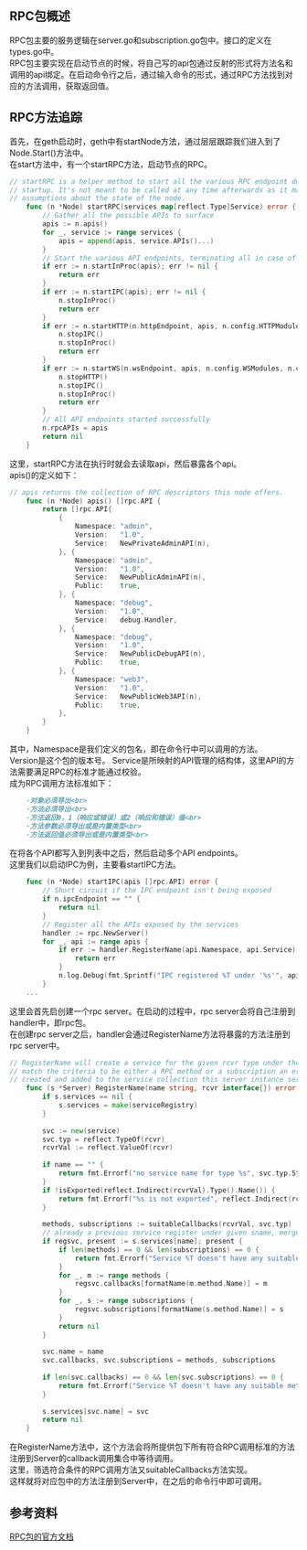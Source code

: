 ## RPC包概述
RPC包主要的服务逻辑在server.go和subscription.go包中。接口的定义在types.go中。<br>
RPC包主要实现在启动节点的时候，将自己写的api包通过反射的形式将方法名和调用的api绑定。在启动命令行之后，通过输入命令的形式，通过RPC方法找到对应的方法调用，获取返回值。<br>
## RPC方法追踪
首先，在geth启动时，geth中有startNode方法，通过层层跟踪我们进入到了Node.Start()方法中。<br>
在start方法中，有一个startRPC方法，启动节点的RPC。<br>
```go
// startRPC is a helper method to start all the various RPC endpoint during node
// startup. It's not meant to be called at any time afterwards as it makes certain
// assumptions about the state of the node.
    func (n *Node) startRPC(services map[reflect.Type]Service) error {
        // Gather all the possible APIs to surface
        apis := n.apis()
        for _, service := range services {
            apis = append(apis, service.APIs()...)
        }
        // Start the various API endpoints, terminating all in case of errors
        if err := n.startInProc(apis); err != nil {
            return err
        }
        if err := n.startIPC(apis); err != nil {
            n.stopInProc()
            return err
        }
        if err := n.startHTTP(n.httpEndpoint, apis, n.config.HTTPModules, n.config.HTTPCors); err != nil {
            n.stopIPC()
            n.stopInProc()
            return err
        }
        if err := n.startWS(n.wsEndpoint, apis, n.config.WSModules, n.config.WSOrigins, n.config.WSExposeAll); err != nil {
            n.stopHTTP()
            n.stopIPC()
            n.stopInProc()
            return err
        }
        // All API endpoints started successfully
        n.rpcAPIs = apis
        return nil
    }
```
这里，startRPC方法在执行时就会去读取api，然后暴露各个api。<br>
apis()的定义如下：
```go
// apis returns the collection of RPC descriptors this node offers.
    func (n *Node) apis() []rpc.API {
        return []rpc.API{
            {
                Namespace: "admin",
                Version:   "1.0",
                Service:   NewPrivateAdminAPI(n),
            }, {
                Namespace: "admin",
                Version:   "1.0",
                Service:   NewPublicAdminAPI(n),
                Public:    true,
            }, {
                Namespace: "debug",
                Version:   "1.0",
                Service:   debug.Handler,
            }, {
                Namespace: "debug",
                Version:   "1.0",
                Service:   NewPublicDebugAPI(n),
                Public:    true,
            }, {
                Namespace: "web3",
                Version:   "1.0",
                Service:   NewPublicWeb3API(n),
                Public:    true,
            },
        }
    }
```
其中，Namespace是我们定义的包名，即在命令行中可以调用的方法。<br>
Version是这个包的版本号。
Service是所映射的API管理的结构体，这里API的方法需要满足RPC的标准才能通过校验。<br>
成为RPC调用方法标准如下：<br>
```markdown
    ·对象必须导出<br>
    ·方法必须导出<br>
    ·方法返回0，1（响应或错误）或2（响应和错误）值<br>
    ·方法参数必须导出或是内置类型<br>
    ·方法返回值必须导出或是内置类型<br>
```
在将各个API都写入到列表中之后，然后启动多个API endpoints。<br>
这里我们以启动IPC为例，主要看startIPC方法。<br>
```go
    func (n *Node) startIPC(apis []rpc.API) error {
        // Short circuit if the IPC endpoint isn't being exposed
        if n.ipcEndpoint == "" {
            return nil
        }
        // Register all the APIs exposed by the services
        handler := rpc.NewServer()
        for _, api := range apis {
            if err := handler.RegisterName(api.Namespace, api.Service); err != nil {
                return err
            }
            n.log.Debug(fmt.Sprintf("IPC registered %T under '%s'", api.Service, api.Namespace))
        }
    ...
```
这里会首先启创建一个rpc server。在启动的过程中，rpc server会将自己注册到handler中，即rpc包。<br>
在创建rpc server之后，handler会通过RegisterName方法将暴露的方法注册到rpc server中。<br>
```go
// RegisterName will create a service for the given rcvr type under the given name. When no methods on the given rcvr
// match the criteria to be either a RPC method or a subscription an error is returned. Otherwise a new service is
// created and added to the service collection this server instance serves.
    func (s *Server) RegisterName(name string, rcvr interface{}) error {
        if s.services == nil {
            s.services = make(serviceRegistry)
        }
    
        svc := new(service)
        svc.typ = reflect.TypeOf(rcvr)
        rcvrVal := reflect.ValueOf(rcvr)
    
        if name == "" {
            return fmt.Errorf("no service name for type %s", svc.typ.String())
        }
        if !isExported(reflect.Indirect(rcvrVal).Type().Name()) {
            return fmt.Errorf("%s is not exported", reflect.Indirect(rcvrVal).Type().Name())
        }
    
        methods, subscriptions := suitableCallbacks(rcvrVal, svc.typ)
        // already a previous service register under given sname, merge methods/subscriptions
    	if regsvc, present := s.services[name]; present {
    		if len(methods) == 0 && len(subscriptions) == 0 {
    			return fmt.Errorf("Service %T doesn't have any suitable methods/subscriptions to expose", rcvr)
    		}
    		for _, m := range methods {
    			regsvc.callbacks[formatName(m.method.Name)] = m
    		}
    		for _, s := range subscriptions {
    			regsvc.subscriptions[formatName(s.method.Name)] = s
    		}
    		return nil
    	}
    
    	svc.name = name
    	svc.callbacks, svc.subscriptions = methods, subscriptions
    
    	if len(svc.callbacks) == 0 && len(svc.subscriptions) == 0 {
    		return fmt.Errorf("Service %T doesn't have any suitable methods/subscriptions to expose", rcvr)
    	}
    
    	s.services[svc.name] = svc
    	return nil
    }
```
在RegisterName方法中，这个方法会将所提供包下所有符合RPC调用标准的方法注册到Server的callback调用集合中等待调用。<br>
这里，筛选符合条件的RPC调用方法又suitableCallbacks方法实现。<br>
这样就将对应包中的方法注册到Server中，在之后的命令行中即可调用。<br>
## 参考资料
[RPC包的官方文档](https://github.com/qewetfty/ethereum-analysis/blob/master/go-ethereum-code-analysis/rpc源码分析.md)